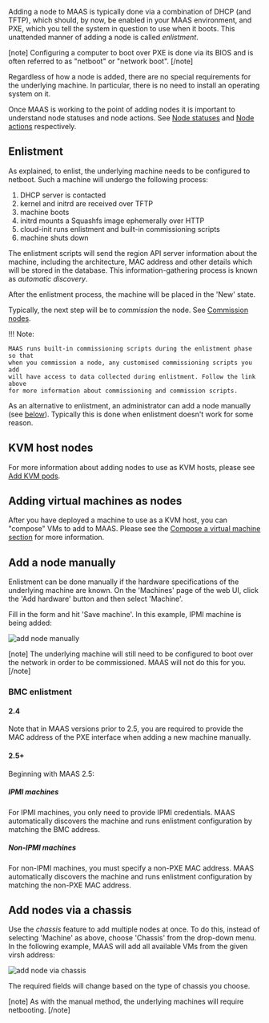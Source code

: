 Adding a node to MAAS is typically done via a combination of DHCP (and TFTP),
which should, by now, be enabled in your MAAS environment, and PXE, which you
tell the system in question to use when it boots. This unattended manner of
adding a node is called *enlistment*.

[note]
Configuring a computer to boot over PXE is done via its BIOS and is
often referred to as "netboot" or "network boot".
[/note]

Regardless of how a node is added, there are no special requirements for the
underlying machine. In particular, there is no need to install an operating
system on it.

Once MAAS is working to the point of adding nodes it is important to
understand node statuses and node actions. See
[Node statuses][concepts-statuses] and [Node actions][concepts-actions]
respectively.

## Enlistment

As explained, to enlist, the underlying machine needs to be configured to
netboot. Such a machine will undergo the following process:

1. DHCP server is contacted
1. kernel and initrd are received over TFTP
1. machine boots
1. initrd mounts a Squashfs image ephemerally over HTTP
1. cloud-init runs enlistment and built-in commissioning scripts
1. machine shuts down

The enlistment scripts will send the region API server information about the
machine, including the architecture, MAC address and other details which will
be stored in the database. This information-gathering process is known as
*automatic discovery*.

After the enlistment process, the machine will be placed in the 'New' state.

Typically, the next step will be to *commission* the node. See
[Commission nodes][commission-nodes].

!!! Note:

    MAAS runs built-in commissioning scripts during the enlistment phase so that
    when you commission a node, any customised commissioning scripts you add
    will have access to data collected during enlistment. Follow the link above
    for more information about commissioning and commission scripts.


As an alternative to enlistment, an administrator can add a node manually (see
[below][anchor-add-a-node-manually]). Typically this is done when enlistment
doesn't work for some reason.


## KVM host nodes

For more information about adding nodes to use as KVM hosts, please see [Add KVM
pods][kvmhosts].


## Adding virtual machines as nodes

After you have deployed a machine to use as a KVM host, you can "compose" VMs to
add to MAAS. Please see the [Compose a virtual machine section][kvmwebui] for more
information.

## Add a node manually

Enlistment can be done manually if the hardware specifications of the
underlying machine are known. On the 'Machines' page of the web UI, click the
'Add hardware' button and then select 'Machine'.

Fill in the form and hit 'Save machine'. In this example, IPMI machine is
being added:

![add node manually][img__add-node-manually]

[note]
The underlying machine will still need to be configured to boot over the
network in order to be commissioned. MAAS will not do this for you.
[/note]

### BMC enlistment

#### 2.4

Note that in MAAS versions prior to 2.5, you are required to provide the MAC
address of the PXE interface when adding a new machine manually.

#### 2.5+

Beginning with MAAS 2.5:

##### IPMI machines

For IPMI machines, you only need to provide IPMI credentials. MAAS
automatically discovers the machine and runs enlistment configuration by
matching the BMC address.

##### Non-IPMI machines

For non-IPMI machines, you must specify a non-PXE MAC address. MAAS
automatically discovers the machine and runs enlistment configuration by
matching the non-PXE MAC address.


## Add nodes via a chassis

Use the *chassis* feature to add multiple nodes at once. To do this, instead of
selecting 'Machine' as above, choose 'Chassis' from the drop-down menu. In the
following example, MAAS will add all available VMs from the given virsh address:

![add node via chassis][img__add-node-chassis]

The required fields will change based on the type of chassis you choose.

[note]
As with the manual method, the underlying machines will require netbooting.
[/note]



<!-- LINKS -->

[kvmwebui]: manage-pods-webui.md#compose-a-machine
[kvmhosts]: manage-pods-webui.md#add-a-kvm-host
[concepts-statuses]: intro-concepts.md#node-statuses
[concepts-actions]: intro-concepts.md#node-actions
[commission-nodes]: nodes-commission.md
[anchor-add-a-node-manually]: #add-a-node-manually
[power-types-example-virsh]: nodes-power-types.md#example:-virsh-(kvm)-power-type
[composable-hardware]: nodes-comp-hw.md

[img__add-node-manually]: ../media/nodes-add__2.5_add-node-manually.png
[img__add-node-chassis]: ../media/nodes-add__2.4_add-node-chassis.png